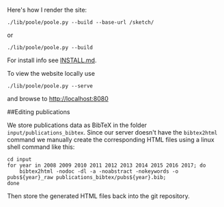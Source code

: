 Here's how I render the site:

	./lib/poole/poole.py --build --base-url /sketch/

or

	./lib/poole/poole.py --build


For install info see [INSTALL.md](INSTALL.md).

To view the website locally use

	./lib/poole/poole.py --serve

and browse to [http://localhost:8080](http://localhost:8080)


##Editing publications

We store publications data as BibTeX in the folder `input/publications_bibtex`. Since our server doesn't have the `bibtex2html` command we manually create the corresponding HTML files using a linux shell command like this:

	cd input
	for year in 2008 2009 2010 2011 2012 2013 2014 2015 2016 2017; do
		bibtex2html -nodoc -dl -a -noabstract -nokeywords -o pubs${year}_raw publications_bibtex/pubs${year}.bib;
	done

Then store the generated HTML files back into the git repository.
